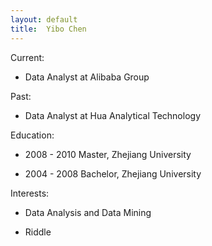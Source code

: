 ```yaml
---
layout: default
title:  Yibo Chen
---
```


Current:

 -  Data Analyst at Alibaba Group

Past:

 -  Data Analyst at Hua Analytical Technology

Education:

 -  2008 - 2010   Master,  Zhejiang University

 -  2004 - 2008   Bachelor,  Zhejiang University
 
Interests:

 -  Data Analysis and Data Mining

 -  Riddle